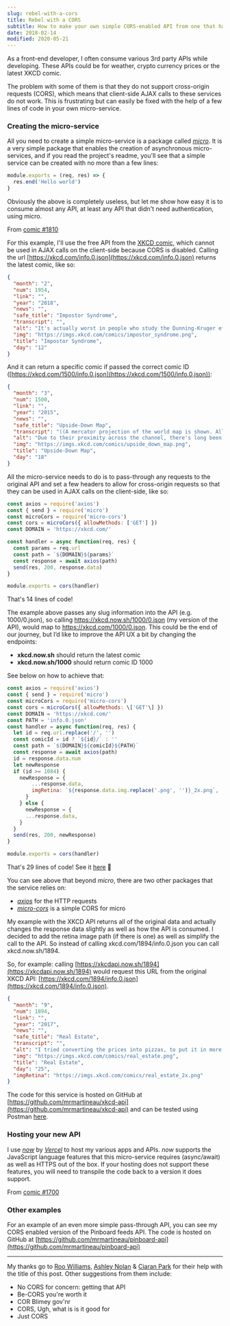 ```yaml
---
slug: rebel-with-a-cors
title: Rebel with a CORS
subtitle: How to make your own simple CORS-enabled API from one that has CORS disabled
date: 2018-02-14
modified: 2020-05-21
---
```


As a front-end developer, I often consume various 3rd party APIs while developing. These APIs could be for weather, crypto currency prices or the latest XKCD comic.

The problem with some of them is that they do not support cross-origin requests (CORS), which means that client-side AJAX calls to these services do not work. This is frustrating but can easily be fixed with the help of a few lines of code in your own micro-service.

### Creating the micro-service

All you need to create a simple micro-service is a package called [_micro_](https://github.com/zeit/micro). It is a very simple package that enables the creation of asynchronous micro-services, and if you read the project's readme, you'll see that a simple service can be created with no more than a few lines:

```js
module.exports = (req, res) => {
  res.end('Hello world')
}
```

Obviously the above is completely useless, but let me show how easy it is to consume almost any API, at least any API that didn't need authentication, using micro.

From [comic #1810](https://xkcd.com/1810/)

For this example, I'll use the free API from the [XKCD comic](https://xkcd.com/), which cannot be used in AJAX calls on the client-side because CORS is disabled. Calling the url [https://xkcd.com/info.0.json](https://xkcd.com/info.0.json) returns the latest comic, like so:

```json
{
  "month": "2",
  "num": 1954,
  "link": "",
  "year": "2018",
  "news": "",
  "safe_title": "Impostor Syndrome",
  "transcript": "",
  "alt": "It's actually worst in people who study the Dunning-Kruger effect. We tried to organize a conference on it, but the only people who would agree to give the keynote were random undergrads.",
  "img": "https://imgs.xkcd.com/comics/impostor_syndrome.png",
  "title": "Impostor Syndrome",
  "day": "12"
}
```

And it can return a specific comic if passed the correct comic ID ([https://xkcd.com/1500/info.0.json](https://xkcd.com/1500/info.0.json)):

```json
{
  "month": "3",
  "num": 1500,
  "link": "",
  "year": "2015",
  "news": "",
  "safe_title": "Upside-Down Map",
  "transcript": "((A mercator projection of the world map is shown. All the continents have been rotated one hundred eighty degrees.))\\n\\n((Cuba is next to alaska, and alaska is touching the tip of south america, which is all near the equator. Mexico is now friends with greenland.\\n\\n((Iceland, the UK, and asia are all close together. Japan and Taiwan haven't moved with the asian continent, and are technically European.))\\n\\n((Siberia is now equatorial. Africa is pretty temperate, except for the north bits which are somewhat antarctic.))\\n\\nCaption: This upside-down map will change your perspective on the world!\\n\\n{{Title text: Due to their proximity across the channel, there's long been tension between North Korea and the United Kingdom of Great Britain and Southern Ireland.}}",
  "alt": "Due to their proximity across the channel, there's long been tension between North Korea and the United Kingdom of Great Britain and Southern Ireland.",
  "img": "https://imgs.xkcd.com/comics/upside_down_map.png",
  "title": "Upside-Down Map",
  "day": "18"
}
```

All the micro-service needs to do is to pass-through any requests to the original API and set a few headers to allow for cross-origin requests so that they can be used in AJAX calls on the client-side, like so:

```js
const axios = require('axios')
const { send } = require('micro')
const microCors = require('micro-cors')
const cors = microCors({ allowMethods: ['GET'] })
const DOMAIN = 'https://xkcd.com/'

const handler = async function(req, res) {
  const params = req.url
  const path = `${DOMAIN}${params}`
  const response = await axios(path)
  send(res, 200, response.data)
}

module.exports = cors(handler)
```

That's 14 lines of code!

The example above passes any slug information into the API (e.g. 1000/0.json), so calling https://xkcd.now.sh/1000/0.json (my version of the API), would map to https://xkcd.com/1000/0.json. This could be the end of our journey, but I’d like to improve the API UX a bit by changing the endpoints:

- **xkcd.now.sh** should return the latest comic
- **xkcd.now.sh/1000** should return comic ID 1000

See below on how to achieve that:

```js
const axios = require('axios')
const { send } = require('micro')
const microCors = require('micro-cors')
const cors = microCors({ allowMethods: \['GET'\] })
const DOMAIN = 'https://xkcd.com/'
const PATH = 'info.0.json'
const handler = async function(req, res) {
  let id = req.url.replace('/', '')
  const comicId = id ? `${id}/` : ''
  const path = `${DOMAIN}${comicId}${PATH}`
  const response = await axios(path)
  id = response.data.num
  let newResponse
  if (id >= 1084) {
    newResponse = {
        ...response.data,
        imgRetina: `${response.data.img.replace('.png', '')}_2x.png`,
      }
    } else {
      newResponse = {
      ...response.data,
    }
  }
  send(res, 200, newResponse)
}

module.exports = cors(handler)
```

That's 29 lines of code! See it [here](https://github.com/mrmartineau/xkcd-api/blob/master/index.js) 👀

You can see above that beyond _micro_, there are two other packages that the service relies on:

- [_axios_](https://github.com/axios/axios) for the HTTP requests
- [_micro-cors_](https://github.com/possibilities/micro-cors) is a simple CORS for micro

My example with the XKCD API returns all of the original data and actually changes the response data slightly as well as how the API is consumed. I decided to add the retina image path (if there is one) as well as simplify the call to the API. So instead of calling xkcd.com/1894/info.0.json you can call xkcd.now.sh/1894.

So, for example: calling [https://xkcdapi.now.sh/1894](https://xkcdapi.now.sh/1894) would request this URL from the original XKCD API: [https://xkcd.com/1894/info.0.json](https://xkcd.com/1894/info.0.json).

```json
{
  "month": "9",
  "num": 1894,
  "link": "",
  "year": "2017",
  "news": "",
  "safe_title": "Real Estate",
  "transcript": "",
  "alt": "I tried converting the prices into pizzas, to put it in more familiar terms, and it just became a hard-to-think-about number of pizzas.",
  "img": "https://imgs.xkcd.com/comics/real_estate.png",
  "title": "Real Estate",
  "day": "25",
  "imgRetina": "https://imgs.xkcd.com/comics/real_estate_2x.png"
}
```

The code for this service is hosted on GitHub at [https://github.com/mrmartineau/xkcd-api](https://github.com/mrmartineau/xkcd-api) and can be tested using Postman [here](https://www.getpostman.com/collections/2254fd6b4db3e7345ddd).

### Hosting your new API

I use [_now_](https://vercel.com/now) by [_Vercel_](https://vercel.com) to host my various apps and APIs. _now_ supports the JavaScript language features that this micro-service requires (async/await) as well as HTTPS out of the box. If your hosting does not support these features, you will need to transpile the code back to a version it does support.

From [comic #1700](https://xkcd.com/1700/)

### Other examples

For an example of an even more simple pass-through API, you can see my CORS enabled version of the Pinboard feeds API. The code is hosted on GitHub at [https://github.com/mrmartineau/pinboard-api](https://github.com/mrmartineau/pinboard-api)

---

My thanks go to [Roo Williams](https://roowilliams.com/), [Ashley Nolan](https://ashleynolan.co.uk/) & [Ciaran Park](http://www.ciaranpark.com/) for their help with the title of this post. Other suggestions from them include:

- No CORS for concern: getting that API
- Be-CORS you're worth it
- COR Blimey gov'nr
- CORS, Ugh, what is is it good for
- Just CORS
